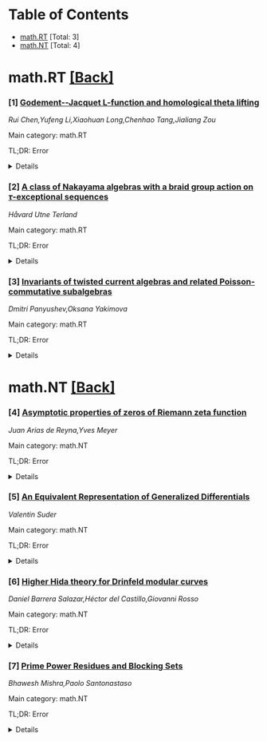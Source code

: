 <div id=toc></div>

# Table of Contents

- [math.RT](#math.RT) [Total: 3]
- [math.NT](#math.NT) [Total: 4]


<div id='math.RT'></div>

# math.RT [[Back]](#toc)

### [1] [Godement--Jacquet L-function and homological theta lifting](https://arxiv.org/abs/2507.07531)
*Rui Chen,Yufeng Li,Xiaohuan Long,Chenhao Tang,Jialiang Zou*

Main category: math.RT

TL;DR: Error


<details>
  <summary>Details</summary>
Motivation: Error

Method: Error

Result: Error

Conclusion: Error

Abstract: In this paper we investigate the theta lifting of type II dual pairs over a
non-Archimedean local field, by combining the homological method of
Adams--Prasad--Savin and the analytic method of Fang--Sun--Xue. We have three
main results: 1. we determine completely the big theta lift of an irreducible
representation when its Godement--Jacquet L-function is holomorphic at a
critical point; 2. we compute the big theta lift of all characters, hence
determine the space of eigendistributions on matrix spaces for all characters;
3. we show that the Weil representation is projective if and only if the dual
pair is almost in the stable range.

</details>


### [2] [A class of Nakayama algebras with a braid group action on $τ$-exceptional sequences](https://arxiv.org/abs/2507.07608)
*Håvard Utne Terland*

Main category: math.RT

TL;DR: Error


<details>
  <summary>Details</summary>
Motivation: Error

Method: Error

Result: Error

Conclusion: Error

Abstract: We show that the mutation of $\tau$-exceptional sequences over cyclic
Nakayama algebras $\Lambda$ where all projectives have length exactly
$|\Lambda|$ respects the braid group relations.

</details>


### [3] [Invariants of twisted current algebras and related Poisson-commutative subalgebras](https://arxiv.org/abs/2507.07958)
*Dmitri Panyushev,Oksana Yakimova*

Main category: math.RT

TL;DR: Error


<details>
  <summary>Details</summary>
Motivation: Error

Method: Error

Result: Error

Conclusion: Error

Abstract: Let q be a finite-dimensional Lie algebra and $\theta$ an automorphism of q
of order m. We extend $\theta$ to an automorphism of the loop algebra of q and
consider the fixed-point subalgebra $q[t,t^{-1}]^{\theta}$. Using a splitting
of $q[t,t^{-1}]^{\theta}$, we construct $\theta$-twisted Poisson-commutative
versions of the Feigin--Frenkel centre and the universal Gaudin subalgebra
introduced by Ilin and Rybnikov in 2021.

</details>


<div id='math.NT'></div>

# math.NT [[Back]](#toc)

### [4] [Asymptotic properties of zeros of Riemann zeta function](https://arxiv.org/abs/2507.07253)
*Juan Arias de Reyna,Yves Meyer*

Main category: math.NT

TL;DR: Error


<details>
  <summary>Details</summary>
Motivation: Error

Method: Error

Result: Error

Conclusion: Error

Abstract: We try to define the sequence of zeros of the Riemann zeta function by an
intrinsic property. Let $(z_k)_{k\in \mathbb{N}}$ be the sequence of nontrivial
zeros of $\zeta(s)$ with positive imaginary part. We write $z_k= 1/2+i\tau_k$
(RH says that these $\tau_k$ are all real). Then the sequence $(\tau_k)_{k\in
\mathbb{N}},$ satisfies the following asymptotic relation
\[\sum_{k\in\mathbb{N}}\frac{2x}{x^2+\tau_k^2}\simeq
\frac12\log\frac{x}{2\pi}+\sum_{n=1}^\infty \frac{a_n}{x^n},\,\,x\to +\infty\]
where $a_{2n+1}=2^{-2n-2}(8-E_{2n})$, $a_{2n}=(1-2^{-2n+1})B_{2n}/(4n).$ Are
there other sequences $(\alpha_k)_{k\in \mathbb{N}},$ of real or complex
numbers enjoying this property? These problems are addressed in this note.

</details>


### [5] [An Equivalent Representation of Generalized Differentials](https://arxiv.org/abs/2507.07337)
*Valentin Suder*

Main category: math.NT

TL;DR: Error


<details>
  <summary>Details</summary>
Motivation: Error

Method: Error

Result: Error

Conclusion: Error

Abstract: We propose an equivalent formula for the higher-order derivatives used in the
study of Generalized Almost Perfect Nonlinear functions over an arbitrary
finite field of characteristic $p$. The result is obtained by counting the
number of subsets of the prime field with a fixed cardinality for which the sum
of their elements is constant. We then ask related questions regarding the
diversity of higher-order derivatives.

</details>


### [6] [Higher Hida theory for Drinfeld modular curves](https://arxiv.org/abs/2507.07423)
*Daniel Barrera Salazar,Héctor del Castillo,Giovanni Rosso*

Main category: math.NT

TL;DR: Error


<details>
  <summary>Details</summary>
Motivation: Error

Method: Error

Result: Error

Conclusion: Error

Abstract: Inspired by the construction of Higher Hida theory of Boxer and Pilloni, we
develop Higher Hida theory for the cohomology of the line bundles of Drinfeld
modular forms on the Drinfeld modular curve. We also interpolate Serre duality.

</details>


### [7] [Prime Power Residues and Blocking Sets](https://arxiv.org/abs/2507.07673)
*Bhawesh Mishra,Paolo Santonastaso*

Main category: math.NT

TL;DR: Error


<details>
  <summary>Details</summary>
Motivation: Error

Method: Error

Result: Error

Conclusion: Error

Abstract: Let $q$ be a fixed odd prime. We show that a finite subset $B$ of integers,
not containing any perfect $q^{th}$ power, contains a $q^{th}$ power modulo
almost every prime if and only if $B$ corresponds to a blocking set (with
respect to hyperplanes) in $\mathrm{PG}(\mathbb{F}_{q}^{k})$. Here, $k$ is the
number of distinct prime divisors of $q$-free parts of elements of $B$. As a
consequence, the property of a subset $B$ to contain $q^{th}$ power modulo
almost every prime $p$ is invariant under geometric $q$-equivalence defined by
an element of the projective general linear group
$\mathrm{PGL}(\mathbb{F}_{q}^{k})$. Employing this connection between two
disparate branches of mathematics, Galois geometry and number theory, we
classify, and provide bounds on the sizes of, minimal such sets $B$.

</details>
